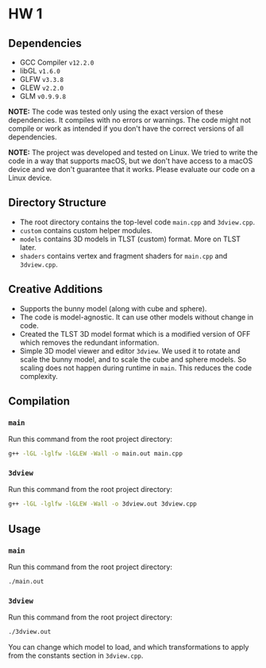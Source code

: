# HW 1

## Dependencies

- GCC Compiler `v12.2.0`
- libGL `v1.6.0`
- GLFW `v3.3.8`
- GLEW `v2.2.0`
- GLM `v0.9.9.8`

**NOTE:** The code was tested only using the exact version of these
dependencies. It compiles with no errors or warnings. The code might not compile
or work as intended if you don't have the correct versions of all dependencies.

**NOTE:** The project was developed and tested on Linux. We tried to write the
code in a way that supports macOS, but we don't have access to a macOS device
and we don't guarantee that it works. Please evaluate our code on a Linux
device.

## Directory Structure

- The root directory contains the top-level code `main.cpp` and `3dview.cpp`.
- `custom` contains custom helper modules.
- `models` contains 3D models in TLST (custom) format. More on TLST later.
- `shaders` contains vertex and fragment shaders for `main.cpp` and `3dview.cpp`.

## Creative Additions

- Supports the bunny model (along with cube and sphere).
- The code is model-agnostic. It can use other models without change in code.
- Created the TLST 3D model format which is a modified version of OFF which
  removes the redundant information.
- Simple 3D model viewer and editor `3dview`. We used it to rotate and scale the
  bunny model, and to scale the cube and sphere models. So scaling does not
  happen during runtime in `main`. This reduces the code complexity.

## Compilation

### `main`

Run this command from the root project directory:

```bash
g++ -lGL -lglfw -lGLEW -Wall -o main.out main.cpp
```

### `3dview`

Run this command from the root project directory:

```bash
g++ -lGL -lglfw -lGLEW -Wall -o 3dview.out 3dview.cpp
```

## Usage

### `main`

Run this command from the root project directory:

```bash
./main.out
```

### `3dview`

Run this command from the root project directory:

```bash
./3dview.out
```

You can change which model to load, and which transformations to apply from the
constants section in `3dview.cpp`.
